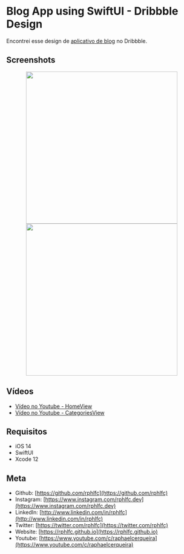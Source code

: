 # Blog App using SwiftUI - Dribbble Design
Encontrei esse design de [aplicativo de blog](https://dribbble.com/shots/5834160-Mobile-Blog-App-Design) no Dribbble.

## Screenshots
<p align="center">
    <img src="https://user-images.githubusercontent.com/16376748/131045550-ea6e3ec8-177d-4e2f-8ef0-d63c413c3b72.png" width="400">
    <img src="https://user-images.githubusercontent.com/16376748/131228452-a3e953af-efca-4daf-9814-4e6f731fc261.png" width="400">
</p>

## Vídeos
- [Vídeo no Youtube - HomeView](https://youtu.be/DcyCUUodw1Y)
- [Vídeo no Youtube - CategoriesView](https://youtu.be/hV6TV8w_ALU)

## Requisitos
- iOS 14
- SwiftUI
- Xcode 12

## Meta
- Github: [https://github.com/rphlfc](https://github.com/rphlfc)
- Instagram: [https://www.instagram.com/rphlfc.dev](https://www.instagram.com/rphlfc.dev)
- LinkedIn: [http://www.linkedin.com/in/rphlfc](http://www.linkedin.com/in/rphlfc)
- Twitter: [https://twitter.com/rphlfc](https://twitter.com/rphlfc)
- Website: [https://rphlfc.github.io](https://rphlfc.github.io)
- Youtube: [https://www.youtube.com/c/raphaelcerqueira](https://www.youtube.com/c/raphaelcerqueira)
